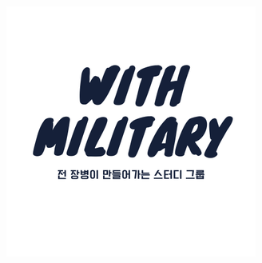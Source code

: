 <p align="center"><a href="#">
<img src="https://github.com/SungjunIm/feature/blob/main/images/LOGO_1.png"></a> 
</p>


